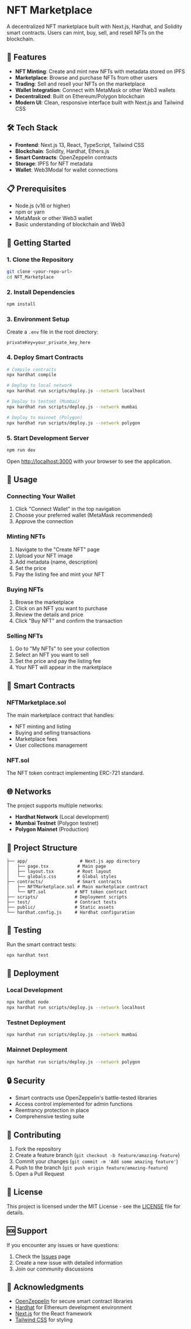 # NFT Marketplace

A decentralized NFT marketplace built with Next.js, Hardhat, and Solidity smart contracts. Users can mint, buy, sell, and resell NFTs on the blockchain.

## 🚀 Features

- **NFT Minting**: Create and mint new NFTs with metadata stored on IPFS
- **Marketplace**: Browse and purchase NFTs from other users
- **Trading**: Sell and resell your NFTs on the marketplace
- **Wallet Integration**: Connect with MetaMask or other Web3 wallets
- **Decentralized**: Built on Ethereum/Polygon blockchain
- **Modern UI**: Clean, responsive interface built with Next.js and Tailwind CSS

## 🛠️ Tech Stack

- **Frontend**: Next.js 13, React, TypeScript, Tailwind CSS
- **Blockchain**: Solidity, Hardhat, Ethers.js
- **Smart Contracts**: OpenZeppelin contracts
- **Storage**: IPFS for NFT metadata
- **Wallet**: Web3Modal for wallet connections

## 📋 Prerequisites

- Node.js (v16 or higher)
- npm or yarn
- MetaMask or other Web3 wallet
- Basic understanding of blockchain and Web3

## 🚀 Getting Started

### 1. Clone the Repository

```bash
git clone <your-repo-url>
cd NFT_Marketplace
```

### 2. Install Dependencies

```bash
npm install
```

### 3. Environment Setup

Create a `.env` file in the root directory:

```env
privateKey=your_private_key_here
```

### 4. Deploy Smart Contracts

```bash
# Compile contracts
npx hardhat compile

# Deploy to local network
npx hardhat run scripts/deploy.js --network localhost

# Deploy to testnet (Mumbai)
npx hardhat run scripts/deploy.js --network mumbai

# Deploy to mainnet (Polygon)
npx hardhat run scripts/deploy.js --network polygon
```

### 5. Start Development Server

```bash
npm run dev
```

Open [http://localhost:3000](http://localhost:3000) with your browser to see the application.

## 📱 Usage

### Connecting Your Wallet

1. Click "Connect Wallet" in the top navigation
2. Choose your preferred wallet (MetaMask recommended)
3. Approve the connection

### Minting NFTs

1. Navigate to the "Create NFT" page
2. Upload your NFT image
3. Add metadata (name, description)
4. Set the price
5. Pay the listing fee and mint your NFT

### Buying NFTs

1. Browse the marketplace
2. Click on an NFT you want to purchase
3. Review the details and price
4. Click "Buy NFT" and confirm the transaction

### Selling NFTs

1. Go to "My NFTs" to see your collection
2. Select an NFT you want to sell
3. Set the price and pay the listing fee
4. Your NFT will appear in the marketplace

## 🔧 Smart Contracts

### NFTMarketplace.sol

The main marketplace contract that handles:
- NFT minting and listing
- Buying and selling transactions
- Marketplace fees
- User collections management

### NFT.sol

The NFT token contract implementing ERC-721 standard.

## 🌐 Networks

The project supports multiple networks:

- **Hardhat Network** (Local development)
- **Mumbai Testnet** (Polygon testnet)
- **Polygon Mainnet** (Production)

## 📁 Project Structure

```
├── app/                    # Next.js app directory
│   ├── page.tsx           # Main page
│   ├── layout.tsx         # Root layout
│   └── globals.css        # Global styles
├── contracts/             # Smart contracts
│   ├── NFTMarketplace.sol # Main marketplace contract
│   └── NFT.sol           # NFT token contract
├── scripts/              # Deployment scripts
├── test/                 # Contract tests
├── public/               # Static assets
└── hardhat.config.js     # Hardhat configuration
```

## 🧪 Testing

Run the smart contract tests:

```bash
npx hardhat test
```

## 🚀 Deployment

### Local Development

```bash
npx hardhat node
npx hardhat run scripts/deploy.js --network localhost
```

### Testnet Deployment

```bash
npx hardhat run scripts/deploy.js --network mumbai
```

### Mainnet Deployment

```bash
npx hardhat run scripts/deploy.js --network polygon
```

## 🔒 Security

- Smart contracts use OpenZeppelin's battle-tested libraries
- Access control implemented for admin functions
- Reentrancy protection in place
- Comprehensive testing suite

## 🤝 Contributing

1. Fork the repository
2. Create a feature branch (`git checkout -b feature/amazing-feature`)
3. Commit your changes (`git commit -m 'Add some amazing feature'`)
4. Push to the branch (`git push origin feature/amazing-feature`)
5. Open a Pull Request

## 📄 License

This project is licensed under the MIT License - see the [LICENSE](LICENSE) file for details.

## 🆘 Support

If you encounter any issues or have questions:

1. Check the [Issues](https://github.com/your-repo/issues) page
2. Create a new issue with detailed information
3. Join our community discussions

## 🙏 Acknowledgments

- [OpenZeppelin](https://openzeppelin.com/) for secure smart contract libraries
- [Hardhat](https://hardhat.org/) for Ethereum development environment
- [Next.js](https://nextjs.org/) for the React framework
- [Tailwind CSS](https://tailwindcss.com/) for styling
